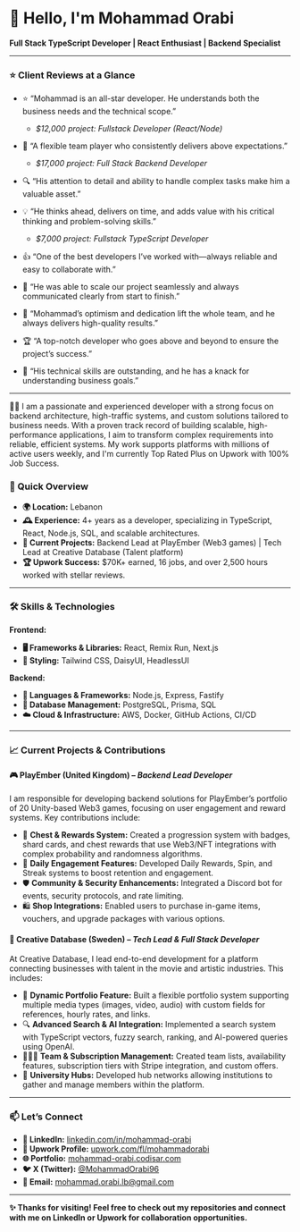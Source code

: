 # 👋 Hello, I'm Mohammad Orabi

**Full Stack TypeScript Developer | React Enthusiast | Backend Specialist**

---

### ⭐ Client Reviews at a Glance
- ⭐ “Mohammad is an all-star developer. He understands both the business needs and the technical scope.”  
  - *$12,000 project: Fullstack Developer (React/Node)*

- 🤝 “A flexible team player who consistently delivers above expectations.”  
  - *$17,000 project: Full Stack Backend Developer*

- 🔍 “His attention to detail and ability to handle complex tasks make him a valuable asset.”
  
- 💡 “He thinks ahead, delivers on time, and adds value with his critical thinking and problem-solving skills.”  
  - *$7,000 project: Fullstack TypeScript Developer*

- 👍 “One of the best developers I’ve worked with—always reliable and easy to collaborate with.”

- 🚀 “He was able to scale our project seamlessly and always communicated clearly from start to finish.”

- 🌟 “Mohammad’s optimism and dedication lift the whole team, and he always delivers high-quality results.”

- 🏆 “A top-notch developer who goes above and beyond to ensure the project’s success.”

- 🎯 “His technical skills are outstanding, and he has a knack for understanding business goals.”

---

👨‍💻 I am a passionate and experienced developer with a strong focus on backend architecture, high-traffic systems, and custom solutions tailored to business needs. With a proven track record of building scalable, high-performance applications, I aim to transform complex requirements into reliable, efficient systems. My work supports platforms with millions of active users weekly, and I'm currently Top Rated Plus on Upwork with 100% Job Success.

### 🚀 Quick Overview
- **🌍 Location:** Lebanon
- **🕰️ Experience:** 4+ years as a developer, specializing in TypeScript, React, Node.js, SQL, and scalable architectures.
- **💼 Current Projects:** Backend Lead at PlayEmber (Web3 games) | Tech Lead at Creative Database (Talent platform)
- **🏆 Upwork Success:** $70K+ earned, 16 jobs, and over 2,500 hours worked with stellar reviews.

---

### 🛠️ Skills & Technologies

**Frontend:**
- **🖥️ Frameworks & Libraries:** React, Remix Run, Next.js
- **🎨 Styling:** Tailwind CSS, DaisyUI, HeadlessUI

**Backend:**
- **🔧 Languages & Frameworks:** Node.js, Express, Fastify
- **📂 Database Management:** PostgreSQL, Prisma, SQL
- **☁️ Cloud & Infrastructure:** AWS, Docker, GitHub Actions, CI/CD

---

### 📈 Current Projects & Contributions

#### 🎮 PlayEmber (United Kingdom) – *Backend Lead Developer*
I am responsible for developing backend solutions for PlayEmber’s portfolio of 20 Unity-based Web3 games, focusing on user engagement and reward systems. Key contributions include:
- 🏅 **Chest & Rewards System:** Created a progression system with badges, shard cards, and chest rewards that use Web3/NFT integrations with complex probability and randomness algorithms.
- 📅 **Daily Engagement Features:** Developed Daily Rewards, Spin, and Streak systems to boost retention and engagement.
- 🛡️ **Community & Security Enhancements:** Integrated a Discord bot for events, security protocols, and rate limiting.
- 🛍️ **Shop Integrations:** Enabled users to purchase in-game items, vouchers, and upgrade packages with various options.

#### 🎥 Creative Database (Sweden) – *Tech Lead & Full Stack Developer*
At Creative Database, I lead end-to-end development for a platform connecting businesses with talent in the movie and artistic industries. This includes:
- 📸 **Dynamic Portfolio Feature:** Built a flexible portfolio system supporting multiple media types (images, video, audio) with custom fields for references, hourly rates, and links.
- 🔍 **Advanced Search & AI Integration:** Implemented a search system with TypeScript vectors, fuzzy search, ranking, and AI-powered queries using OpenAI.
- 🧑‍🤝‍🧑 **Team & Subscription Management:** Created team lists, availability features, subscription tiers with Stripe integration, and custom offers.
- 🏫 **University Hubs:** Developed hub networks allowing institutions to gather and manage members within the platform.

---

### 📫 Let’s Connect
- **🔗 LinkedIn:** [linkedin.com/in/mohammad-orabi](https://www.linkedin.com/in/mohammad-orabi)
- **💼 Upwork Profile:** [upwork.com/fl/mohammadorabi](https://www.upwork.com/fl/mohammadorabi)
- **🌐 Portfolio:** [mohammad-orabi.codisar.com](https://mohammad-orabi.codisar.com)
- **🐦 X (Twitter):** [@MohammadOrabi96](https://x.com/MohammadOrabi96)
- **📧 Email:** mohammad.orabi.lb@gmail.com

---

**✨ Thanks for visiting! Feel free to check out my repositories and connect with me on LinkedIn or Upwork for collaboration opportunities.**
